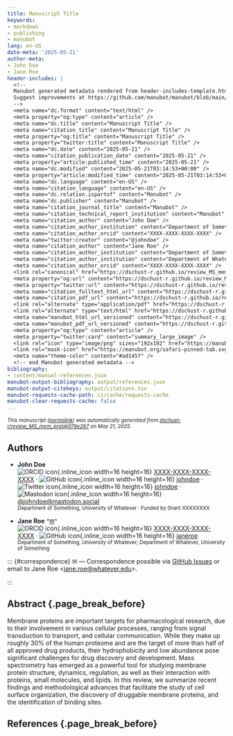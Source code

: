 ```yaml
---
title: Manuscript Title
keywords:
- markdown
- publishing
- manubot
lang: en-US
date-meta: '2025-05-21'
author-meta:
- John Doe
- Jane Roe
header-includes: |
  <!--
  Manubot generated metadata rendered from header-includes-template.html.
  Suggest improvements at https://github.com/manubot/manubot/blob/main/manubot/process/header-includes-template.html
  -->
  <meta name="dc.format" content="text/html" />
  <meta property="og:type" content="article" />
  <meta name="dc.title" content="Manuscript Title" />
  <meta name="citation_title" content="Manuscript Title" />
  <meta property="og:title" content="Manuscript Title" />
  <meta property="twitter:title" content="Manuscript Title" />
  <meta name="dc.date" content="2025-05-21" />
  <meta name="citation_publication_date" content="2025-05-21" />
  <meta property="article:published_time" content="2025-05-21" />
  <meta name="dc.modified" content="2025-05-21T03:14:53+00:00" />
  <meta property="article:modified_time" content="2025-05-21T03:14:53+00:00" />
  <meta name="dc.language" content="en-US" />
  <meta name="citation_language" content="en-US" />
  <meta name="dc.relation.ispartof" content="Manubot" />
  <meta name="dc.publisher" content="Manubot" />
  <meta name="citation_journal_title" content="Manubot" />
  <meta name="citation_technical_report_institution" content="Manubot" />
  <meta name="citation_author" content="John Doe" />
  <meta name="citation_author_institution" content="Department of Something, University of Whatever" />
  <meta name="citation_author_orcid" content="XXXX-XXXX-XXXX-XXXX" />
  <meta name="twitter:creator" content="@johndoe" />
  <meta name="citation_author" content="Jane Roe" />
  <meta name="citation_author_institution" content="Department of Something, University of Whatever" />
  <meta name="citation_author_institution" content="Department of Whatever, University of Something" />
  <meta name="citation_author_orcid" content="XXXX-XXXX-XXXX-XXXX" />
  <link rel="canonical" href="https://dschust-r.github.io/review_MS_mem_prot/" />
  <meta property="og:url" content="https://dschust-r.github.io/review_MS_mem_prot/" />
  <meta property="twitter:url" content="https://dschust-r.github.io/review_MS_mem_prot/" />
  <meta name="citation_fulltext_html_url" content="https://dschust-r.github.io/review_MS_mem_prot/" />
  <meta name="citation_pdf_url" content="https://dschust-r.github.io/review_MS_mem_prot/manuscript.pdf" />
  <link rel="alternate" type="application/pdf" href="https://dschust-r.github.io/review_MS_mem_prot/manuscript.pdf" />
  <link rel="alternate" type="text/html" href="https://dschust-r.github.io/review_MS_mem_prot/v/079e267a89894fd4f4c00ef4aceb3fc9426ea271/" />
  <meta name="manubot_html_url_versioned" content="https://dschust-r.github.io/review_MS_mem_prot/v/079e267a89894fd4f4c00ef4aceb3fc9426ea271/" />
  <meta name="manubot_pdf_url_versioned" content="https://dschust-r.github.io/review_MS_mem_prot/v/079e267a89894fd4f4c00ef4aceb3fc9426ea271/manuscript.pdf" />
  <meta property="og:type" content="article" />
  <meta property="twitter:card" content="summary_large_image" />
  <link rel="icon" type="image/png" sizes="192x192" href="https://manubot.org/favicon-192x192.png" />
  <link rel="mask-icon" href="https://manubot.org/safari-pinned-tab.svg" color="#ad1457" />
  <meta name="theme-color" content="#ad1457" />
  <!-- end Manubot generated metadata -->
bibliography:
- content/manual-references.json
manubot-output-bibliography: output/references.json
manubot-output-citekeys: output/citations.tsv
manubot-requests-cache-path: ci/cache/requests-cache
manubot-clear-requests-cache: false
...
```







<small><em>
This manuscript
([permalink](https://dschust-r.github.io/review_MS_mem_prot/v/079e267a89894fd4f4c00ef4aceb3fc9426ea271/))
was automatically generated
from [dschust-r/review_MS_mem_prot@079e267](https://github.com/dschust-r/review_MS_mem_prot/tree/079e267a89894fd4f4c00ef4aceb3fc9426ea271)
on May 21, 2025.
</em></small>



## Authors



+ **John Doe**
  <br>
    ![ORCID icon](images/orcid.svg){.inline_icon width=16 height=16}
    [XXXX-XXXX-XXXX-XXXX](https://orcid.org/XXXX-XXXX-XXXX-XXXX)
    · ![GitHub icon](images/github.svg){.inline_icon width=16 height=16}
    [johndoe](https://github.com/johndoe)
    · ![Twitter icon](images/twitter.svg){.inline_icon width=16 height=16}
    [johndoe](https://twitter.com/johndoe)
    · ![Mastodon icon](images/mastodon.svg){.inline_icon width=16 height=16}
    [\@johndoe@mastodon.social](https://mastodon.social/@johndoe)
    <br>
  <small>
     Department of Something, University of Whatever
     · Funded by Grant XXXXXXXX
  </small>

+ **Jane Roe**
  ^[✉](#correspondence)^<br>
    ![ORCID icon](images/orcid.svg){.inline_icon width=16 height=16}
    [XXXX-XXXX-XXXX-XXXX](https://orcid.org/XXXX-XXXX-XXXX-XXXX)
    · ![GitHub icon](images/github.svg){.inline_icon width=16 height=16}
    [janeroe](https://github.com/janeroe)
    <br>
  <small>
     Department of Something, University of Whatever; Department of Whatever, University of Something
  </small>


::: {#correspondence}
✉ — Correspondence possible via [GitHub Issues](https://github.com/dschust-r/review_MS_mem_prot/issues)
or email to
Jane Roe \<jane.roe@whatever.edu\>.


:::


## Abstract {.page_break_before}

Membrane proteins are important targets for pharmacological research, due to their involvement in various cellular processes, ranging from signal transduction to transport, and cellular communication. While they make up roughly 30% of the human proteome and are the target of more than half of all approved drug products, their hydrophobicity and low abundance pose significant challenges for drug discovery and development. 
Mass spectrometry has emerged as a powerful tool for studying membrane protein structure, dynamics, regulation, as well as their interaction with proteins, small molecules, and lipids. In this review, we summarize recent findings and methodological advances that facilitate the study of cell surface organization, the discovery of druggable membrane proteins, and the identification of binding sites. 



## References {.page_break_before}

<!-- Explicitly insert bibliography here -->
<div id="refs"></div>

